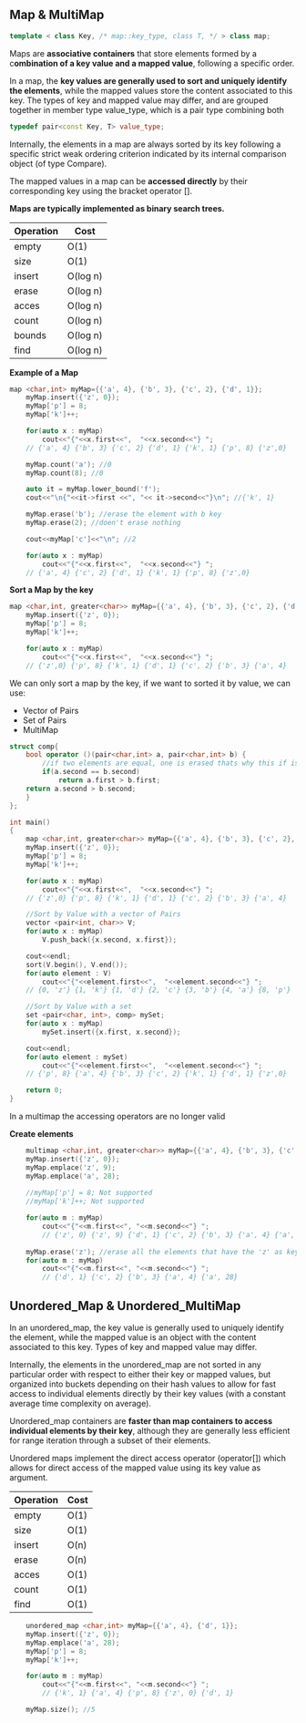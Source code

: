 ## Map & MultiMap
```cpp
template < class Key, /* map::key_type, class T, */ > class map;
```

Maps are **associative containers** that store elements formed by a c**ombination of a key value and a mapped value**, following a specific order.

In a map, the **key values are generally used to sort and uniquely identify the elements**, while the mapped values store the content associated to this key. The types of key and mapped value may differ, and are grouped together in member type value_type, which is a pair type combining both 

```cpp
typedef pair<const Key, T> value_type;
```

Internally, the elements in a map are always sorted by its key following a specific strict weak ordering criterion indicated by its internal comparison object (of type Compare).

The mapped values in a map can be **accessed directly** by their corresponding key using the bracket operator $[]$.

**Maps are typically implemented as binary search trees.**

|Operation| Cost|
|---      |---  |
|empty    | O(1)|
|size     | O(1)|
|insert   | O(log n)|
|erase    | O(log n)|
|acces    | O(log n)|
|count    | O(log n)|
|bounds   | O(log n)|
|find     | O(log n)|

**Example of a Map**

```cpp
map <char,int> myMap={{'a', 4}, {'b', 3}, {'c', 2}, {'d', 1}};
    myMap.insert({'z', 0});
    myMap['p'] = 8;
    myMap['k']++;

    for(auto x : myMap)
        cout<<"{"<<x.first<<",  "<<x.second<<"} ";
    // {'a', 4} {'b', 3} {'c', 2} {'d', 1} {'k', 1} {'p', 8} {'z',0}

    myMap.count('a'); //0
    myMap.count(8); //0

    auto it = myMap.lower_bound('f');
    cout<<"\n{"<<it->first <<", "<< it->second<<"}\n"; //{'k', 1}

    myMap.erase('b'); //erase the element with b key
    myMap.erase(2); //doen't erase nothing

    cout<<myMap['c']<<"\n"; //2

    for(auto x : myMap)
        cout<<"{"<<x.first<<",  "<<x.second<<"} ";
    // {'a', 4} {'c', 2} {'d', 1} {'k', 1} {'p', 8} {'z',0}
```

**Sort a Map by the key**
```cpp
map <char,int, greater<char>> myMap={{'a', 4}, {'b', 3}, {'c', 2}, {'d', 1}};
    myMap.insert({'z', 0});
    myMap['p'] = 8;
    myMap['k']++;

    for(auto x : myMap)
        cout<<"{"<<x.first<<",  "<<x.second<<"} ";
    // {'z',0} {'p', 8} {'k', 1} {'d', 1} {'c', 2} {'b', 3} {'a', 4}
```

We can only sort a map by the key, if we want to sorted it by value, we can use:

- Vector of Pairs
- Set of Pairs
- MultiMap

```cpp
struct comp{
    bool operator ()(pair<char,int> a, pair<char,int> b) {
        //if two elements are equal, one is erased thats why this if is created
        if(a.second == b.second)
            return a.first > b.first;
    return a.second > b.second;
    }
};

int main()
{
    map <char,int, greater<char>> myMap={{'a', 4}, {'b', 3}, {'c', 2}, {'d', 1}};
    myMap.insert({'z', 0});
    myMap['p'] = 8;
    myMap['k']++;

    for(auto x : myMap)
        cout<<"{"<<x.first<<",  "<<x.second<<"} ";
    // {'z',0} {'p', 8} {'k', 1} {'d', 1} {'c', 2} {'b', 3} {'a', 4}

    //Sort by Value with a vector of Pairs
    vector <pair<int, char>> V;
    for(auto x : myMap)
        V.push_back({x.second, x.first});

    cout<<endl;
    sort(V.begin(), V.end());
    for(auto element : V)
        cout<<"{"<<element.first<<",  "<<element.second<<"} ";
    // {0, 'z'} {1, 'k'} {1, 'd'} {2, 'c'} {3, 'b'} {4, 'a'} {8, 'p'}

    //Sort by Value with a set
    set <pair<char, int>, comp> mySet;
    for(auto x : myMap)
        mySet.insert({x.first, x.second});

    cout<<endl;
    for(auto element : mySet)
        cout<<"{"<<element.first<<",  "<<element.second<<"} ";
    // {'p', 8} {'a', 4} {'b', 3} {'c', 2} {'k', 1} {'d', 1} {'z',0} 

    return 0;
}
```
In a multimap the accessing operators are no longer valid

**Create elements**
```cpp
    multimap <char,int, greater<char>> myMap={{'a', 4}, {'b', 3}, {'c', 2}, {'d', 1}};
    myMap.insert({'z', 0});
    myMap.emplace('z', 9);
    myMap.emplace('a', 28);
    
    //myMap['p'] = 8; Not supported
    //myMap['k']++; Not supported

    for(auto m : myMap)
        cout<<"{"<<m.first<<", "<<m.second<<"} ";
        // {'z', 0} {'z', 9} {'d', 1} {'c', 2} {'b', 3} {'a', 4} {'a', 28}
    
    myMap.erase('z'); //erase all the elements that have the 'z' as key
    for(auto m : myMap)
        cout<<"{"<<m.first<<", "<<m.second<<"} ";
        // {'d', 1} {'c', 2} {'b', 3} {'a', 4} {'a', 28}
```

## Unordered_Map & Unordered_MultiMap

In an unordered_map, the key value is generally used to uniquely identify the element, while the mapped value is an object with the content associated to this key. Types of key and mapped value may differ.

Internally, the elements in the unordered_map are not sorted in any particular order with respect to either their key or mapped values, but organized into buckets depending on their hash values to allow for fast access to individual elements directly by their key values (with a constant average time complexity on average).

Unordered_map containers are **faster than map containers to access individual elements by their key**, although they are generally less efficient for range iteration through a subset of their elements.

Unordered maps implement the direct access operator (operator[]) which allows for direct access of the mapped value using its key value as argument.

|Operation| Cost|
|---      |---  |
|empty    | O(1)|
|size     | O(1)|
|insert   | O(n)|
|erase    | O(n)|
|acces    | O(1)|
|count    | O(1)|
|find     | O(1)|

```cpp
    unordered_map <char,int> myMap={{'a', 4}, {'d', 1}};
    myMap.insert({'z', 0});
    myMap.emplace('a', 28);
    myMap['p'] = 8; 
    myMap['k']++; 

    for(auto m : myMap)
        cout<<"{"<<m.first<<", "<<m.second<<"} ";
        // {'k', 1} {'a', 4} {'p', 8} {'z', 0} {'d', 1}

    myMap.size(); //5
```